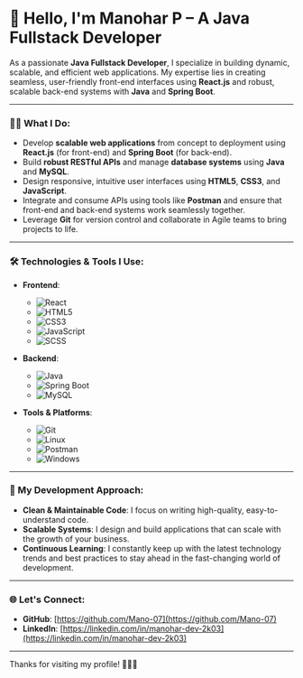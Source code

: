 # 👋 Hello, I'm Manohar P – A Java Fullstack Developer

As a passionate **Java Fullstack Developer**, I specialize in building dynamic, scalable, and efficient web applications. My expertise lies in creating seamless, user-friendly front-end interfaces using **React.js** and robust, scalable back-end systems with **Java** and **Spring Boot**.

---

### 👨‍💻 What I Do:

- Develop **scalable web applications** from concept to deployment using **React.js** (for front-end) and **Spring Boot** (for back-end).
- Build **robust RESTful APIs** and manage **database systems** using **Java** and **MySQL**.
- Design responsive, intuitive user interfaces using **HTML5**, **CSS3**, and **JavaScript**.
- Integrate and consume APIs using tools like **Postman** and ensure that front-end and back-end systems work seamlessly together.
- Leverage **Git** for version control and collaborate in Agile teams to bring projects to life.

---

### 🛠 Technologies & Tools I Use:

- **Frontend**:  
  - ![React](https://img.shields.io/badge/-ReactJS-61DAFB?style=flat-square&logo=react&logoColor=white)  
  - ![HTML5](https://img.shields.io/badge/-HTML5-E34F26?style=flat-square&logo=html5&logoColor=white)  
  - ![CSS3](https://img.shields.io/badge/-CSS3-1572B6?style=flat-square&logo=css3&logoColor=white)  
  - ![JavaScript](https://img.shields.io/badge/-JavaScript-F7DF1E?style=flat-square&logo=javascript&logoColor=black)  
  - ![SCSS](https://img.shields.io/badge/-SCSS-CC6699?style=flat-square&logo=sass&logoColor=white)

- **Backend**:  
  - ![Java](https://img.shields.io/badge/-Java-007396?style=flat-square&logo=java&logoColor=white)  
  - ![Spring Boot](https://img.shields.io/badge/-Spring%20Boot-6DB33F?style=flat-square&logo=springboot&logoColor=white)  
  - ![MySQL](https://img.shields.io/badge/-MySQL-4479A1?style=flat-square&logo=mysql&logoColor=white)

- **Tools & Platforms**:  
  - ![Git](https://img.shields.io/badge/-Git-F05032?style=flat-square&logo=git&logoColor=white)  
  - ![Linux](https://img.shields.io/badge/-Linux-000000?style=flat-square&logo=linux&logoColor=white)  
  - ![Postman](https://img.shields.io/badge/-Postman-FF6C37?style=flat-square&logo=postman&logoColor=white)  
  - ![Windows](https://img.shields.io/badge/-Windows-0078D6?style=flat-square&logo=windows&logoColor=white)

---

### 💼 My Development Approach:

- **Clean & Maintainable Code**: I focus on writing high-quality, easy-to-understand code.
- **Scalable Systems**: I design and build applications that can scale with the growth of your business.
- **Continuous Learning**: I constantly keep up with the latest technology trends and best practices to stay ahead in the fast-changing world of development.

---

### 🌐 Let's Connect:

- **GitHub**: [https://github.com/Mano-07](https://github.com/Mano-07)
- **LinkedIn**: [https://linkedin.com/in/manohar-dev-2k03](https://linkedin.com/in/manohar-dev-2k03)

---

Thanks for visiting my profile! 🚀👨‍💻
